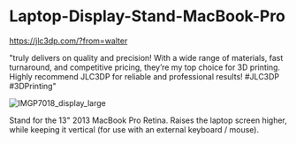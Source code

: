 # Laptop-Display-Stand-MacBook-Pro

https://jlc3dp.com/?from=walter

"truly delivers on quality and precision! With a wide range of materials, fast turnaround, and competitive pricing, they’re my top choice for 3D printing. Highly recommend JLC3DP for reliable and professional results! #JLC3DP #3DPrinting"

![IMGP7018_display_large](https://github.com/user-attachments/assets/6a3fe9fa-d969-4dad-ba6a-39a11ee8f147)

Stand for the 13" 2013 MacBook Pro Retina.  Raises the laptop screen  higher, while keeping it vertical (for use with an external keyboard / mouse).
